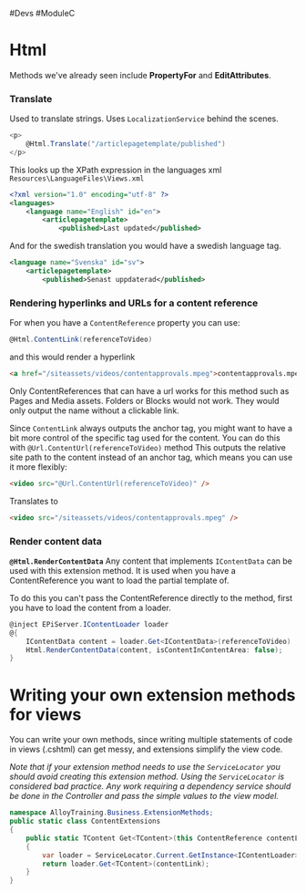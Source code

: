 #Devs #ModuleC 
# Html
Methods we've already seen include **PropertyFor** and **EditAttributes**.

### Translate
Used to translate strings. 
Uses `LocalizationService` behind the scenes.
```c#
<p>
	@Html.Translate("/articlepagetemplate/published")
</p>
```
This looks up the XPath expression in the languages xml
`Resources\LanguageFiles\Views.xml`
```xml
<?xml version="1.0" encoding="utf-8" ?>
<languages>
	<language name="English" id="en">
		<articlepagetemplate>
			<published>Last updated</published>
```
And for the swedish translation you would have a swedish language tag. 
```xml
<language name="Svenska" id="sv">
	<articlepagetemplate>
		<published>Senast uppdaterad</published>
```

### Rendering hyperlinks and URLs for a content reference
For when you have a `ContentReference` property you can use:
```c#
@Html.ContentLink(referenceToVideo)
```
and this would render a hyperlink
```html
<a href="/siteassets/videos/contentapprovals.mpeg">contentapprovals.mpeg</a>
```
Only ContentReferences that can have a url works for this method such as Pages and Media assets. Folders or Blocks would not work. They would only output the name without a clickable link.

Since `ContentLink` always outputs the anchor tag, you might want to have a bit more control of the specific tag used for the content.
You can do this with `@Url.ContentUrl(referenceToVideo)` method
This outputs the relative site path to the content instead of an anchor tag, which means you can use it more flexibly:
```html
<video src="@Url.ContentUrl(referenceToVideo)" />
```
Translates to 
```html
<video src="/siteassets/videos/contentapprovals.mpeg" />
```

### Render content data
**`@Html.RenderContentData`**
Any content that implements `IContentData` can be used with this extension method.
It is used when you have a ContentReference you want to load the partial template of.

To do this you can't pass the ContentReference directly to the method, first you have to load the content from a loader.
```c#
@inject EPiServer.IContentLoader loader
@{
	IContentData content = loader.Get<IContentData>(referenceToVideo)
	Html.RenderContentData(content, isContentInContentArea: false);
}

```

# Writing your own extension methods for views
You can write your own methods, since writing multiple statements of code in views (.cshtml) can get messy, and extensions simplify the view code.

*Note that if your extension method needs to use the `ServiceLocator` you should avoid creating this extension method. Using the `ServiceLocator` is considered bad practice. Any work requiring a dependency service should be done in the Controller and pass the simple values to the view model.*

```c#
namespace AlloyTraining.Business.ExtensionMethods;
public static class ContentExtensions
{
	public static TContent Get<TContent>(this ContentReference contentLink) where TContent : IContent
	{
		var loader = ServiceLocator.Current.GetInstance<IContentLoader>();
		return loader.Get<TContent>(contentLink);
	}
}
```

